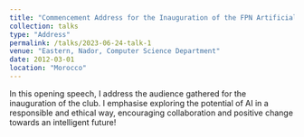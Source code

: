 ```yaml
---
title: "Commencement Address for the Inauguration of the FPN Artificial Intelligence and its Applications Club (I2A)"
collection: talks
type: "Address"
permalink: /talks/2023-06-24-talk-1
venue: "Eastern, Nador, Computer Science Department"
date: 2012-03-01
location: "Morocco"
---
```


In this opening speech, I address the audience gathered for the inauguration of the club. I emphasise exploring the potential of AI in a responsible and ethical way, encouraging collaboration and positive change towards an intelligent future!

